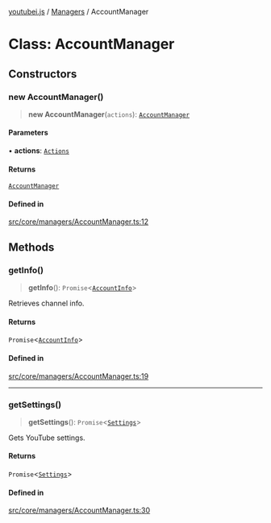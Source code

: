 [youtubei.js](../../../README.md) / [Managers](../README.md) / AccountManager

# Class: AccountManager

## Constructors

### new AccountManager()

> **new AccountManager**(`actions`): [`AccountManager`](AccountManager.md)

#### Parameters

• **actions**: [`Actions`](../../../classes/Actions.md)

#### Returns

[`AccountManager`](AccountManager.md)

#### Defined in

[src/core/managers/AccountManager.ts:12](https://github.com/LuanRT/YouTube.js/blob/4729016fb98e7045ee4043857be7eef780c01e35/src/core/managers/AccountManager.ts#L12)

## Methods

### getInfo()

> **getInfo**(): `Promise`\<[`AccountInfo`](../../YT/classes/AccountInfo.md)\>

Retrieves channel info.

#### Returns

`Promise`\<[`AccountInfo`](../../YT/classes/AccountInfo.md)\>

#### Defined in

[src/core/managers/AccountManager.ts:19](https://github.com/LuanRT/YouTube.js/blob/4729016fb98e7045ee4043857be7eef780c01e35/src/core/managers/AccountManager.ts#L19)

***

### getSettings()

> **getSettings**(): `Promise`\<[`Settings`](../../YT/classes/Settings.md)\>

Gets YouTube settings.

#### Returns

`Promise`\<[`Settings`](../../YT/classes/Settings.md)\>

#### Defined in

[src/core/managers/AccountManager.ts:30](https://github.com/LuanRT/YouTube.js/blob/4729016fb98e7045ee4043857be7eef780c01e35/src/core/managers/AccountManager.ts#L30)
